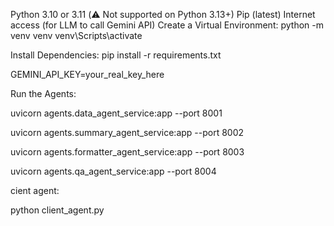 Python 3.10 or 3.11 (⚠️ Not supported on Python 3.13+)
Pip (latest)
Internet access (for LLM to call Gemini API)
Create a Virtual Environment:
python -m venv venv
venv\Scripts\activate

Install Dependencies:
pip install -r requirements.txt

GEMINI_API_KEY=your_real_key_here

Run the Agents:

uvicorn agents.data_agent_service:app --port 8001

uvicorn agents.summary_agent_service:app --port 8002

uvicorn agents.formatter_agent_service:app --port 8003

uvicorn agents.qa_agent_service:app --port 8004

cient agent:

python client_agent.py
